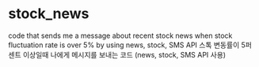 # stock_news
code that sends me a message about recent stock news when stock fluctuation rate is over 5% by using news, stock, SMS API
스톡 변동률이 5퍼센트 이상일때 나에게 메시지를 보내는 코드 (news, stock, SMS API 사용)
